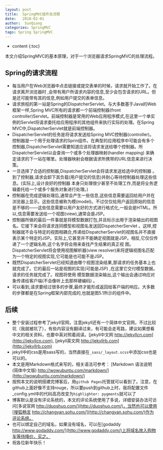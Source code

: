 ```yaml
---
layout: post
title:  SpringMVC组件及流程
date:   2018-02-01
author:  SunQiang
categories: SpringMVC 
tags: Spring SpringMVC
---
```


* content
{:toc}

本文介绍SpringMVC的基本原理，对于一个浏览器请求SpringMVC的处理流程。






## Spring的请求流程

*  每当用户在Web浏览器中点击链接或提交表单的时候，请求就开始工作了。在请求离开浏览器时 ,会带有用户所请求内容的信息,至少会包含请求的URL。但是还可能带有其的信息,例如用户提交的表单信息。
*  请求旅程的第一站是Spring的DispatcherServlet。与大多数基于Java的Web框架一样,Spring MVC所有的请求都一个前端控制器(front controller)Servlet。前端控制器是常用的Web应用程序模式,在这里一个单实例的Servlet将请求委托给应用程序的其他组件来执行实际的处理。在Spring MVC中,DispatcherServlet就是前端控制器。
*  DispatcherServlet的任务是将请求发送给Spring MVC控制器(controller)。控制器是一个用于处理请求的Sprin组件。在典型的应用程序中可能会有多个控制器,DispatcherServlet需要知道应该将请求发送给哪个控制器。所DispatcherServlet以会查询一个或多个处理器映射(handler mapping) 来确定请求的下一站在哪里。处理器映射会根据请求所携带的URL信息来进行决策。
*  一旦选择了合适的控制器,DispatcherServlet会将请求发送给选中的控制器 。到了控制器,请求会卸下其负载(用户提交的信息)并耐心等待控制器处理这些信息。(实际上,设计良好的控制器
本身只处理很少甚至不处理工作,而是将业务逻辑委托给一个或多个服务对象进行处理。)
* 控制器在完成逻辑处理后,通常会产生一些信息,这些信息需要返回给用户并在浏览器上显示。这些信息被称为模(model)。不过仅仅给用户返回原始的信息是不够的——这些信息需要以用户友好的方式进行格式化,一般会是HTML。所以,信息需要发送给一个视图(view),通常会是JSP。
* 控制器所做的最后一件事就是将模型数据打包,并且标示出用于渲染输出的视图名。它接下来会将请求连同模型和视图名发送回DispatcherServlet 。这样,控制器就不会与特定的视图相耦合,传递给DispatcherServlet的视图名并不直接表示某个特定的JSP。实际上,它甚至并不能确定视图就是JSP。相反,它仅仅传递了一个逻辑名称,这个名字将会用来查找产生结果的真正视
图。DispatcherServlet将会使用视图解析器(view resolver)来将逻辑视图名匹配为一个特定的视图实现,它可能是也可能不是JSP。
* 既然DispatcherServlet已经知道由哪个视图渲染结果,那请求的任务基本上也就完成了。它的最后一站是视图的实现(可能是JSP) ,在这里它交付模型数据。请求的任务就完成了。视图将使用
模型数据渲染输出,这个输出会通过响应对象传递给客户端(不会像听上去那样硬编码) 。
* 可以看到,请求要经过很多的步骤,最终才能形成返回给客户端的响应。大多数的步骤都是在Spring框架内部完成的,也就是图5.1所示的组件中。

## 后续

*  整个安装过程参考了jekyll官网，注意jekyll还有一个简体中文官网，不过比较坑（我就被坑了），有些内容没有翻译过来，有可能会走弯路，建议如果想看中文的相关资料，也要中英对照着阅读。[jekyll中文网 http://jekyllcn.com](http://jekyllcn.com), [jekyll英文网 http://jekyllrb.com](http://jekyllrb.com)
*  jekyll中的css是用sass写的，当然直接在`_sass/_layout.scss`中添加css也是可以的。
*  本文是用Markdown格式来写的，相关语法可参考： [Markdown 语法说明 (简体中文版) http://wowubuntu.com/markdown/](http://wowubuntu.com/markdown/)  
*  按照本文的说明搭建完博客后，用`github Pages`托管就可以看到了。注意，在github上面好像不支持rouge，所以要push到github上时，我将配置文件_config.yml中的代码高亮改变为`highlighter: pygments`就可以了
*  博客默认是没有评论系统的，本文的评论系统使用了多说，详细安装办法可访问[多说官网 http://duoshuo.com/](http://duoshuo.com/)，当然也可以使用[搜狐畅言 http://changyan.sohu.com/](http://changyan.sohu.com/)作为评论系统。
*  也可以绑定自己的域名，如果没有域名，可以在[godaddy http://www.godaddy.com/](http://www.godaddy.com/)上将域名放入购物车等待降价，买之。
*  祝各位新年快乐！








